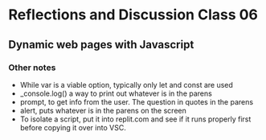 # Reflections and Discussion Class 06

## Dynamic web pages with Javascript

### Other notes

* While var is a viable option, typically only let and const are used
* _console.log() a way to print out whatever is in the parens
* prompt, to get info from the user.  The question in quotes in the parens
* alert, puts whatever is in the parens on the screen
* To isolate a script, put it into replit.com and see if it runs properly first before copying it over into VSC.
